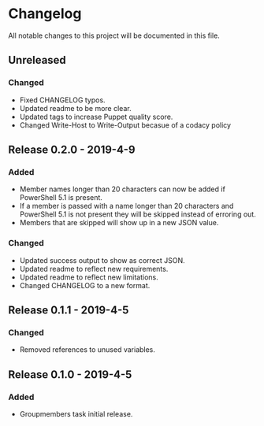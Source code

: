 # Changelog

All notable changes to this project will be documented in this file.

## Unreleased

### Changed

-   Fixed CHANGELOG typos.
-   Updated readme to be more clear.
-   Updated tags to increase Puppet quality score.
-   Changed Write-Host to Write-Output becasue of a codacy policy

## Release 0.2.0 - 2019-4-9

### Added

-   Member names longer than 20 characters can now be added if PowerShell 5.1 is present.
-   If a member is passed with a name longer than 20 characters and PowerShell 5.1 is not present they will be skipped instead of erroring out.
-   Members that are skipped will show up in a new JSON value.

### Changed

-   Updated success output to show as correct JSON.
-   Updated readme to reflect new requirements.
-   Updated readme to reflect new limitations.
-   Changed CHANGELOG to a new format.

## Release 0.1.1 - 2019-4-5

### Changed

-   Removed references to unused variables.

## Release 0.1.0 - 2019-4-5

### Added

-   Groupmembers task initial release.
